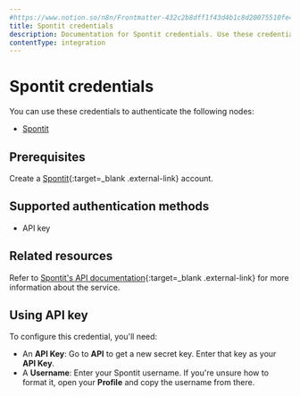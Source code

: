 ```yaml
---
#https://www.notion.so/n8n/Frontmatter-432c2b8dff1f43d4b1c8d20075510fe4
title: Spontit credentials
description: Documentation for Spontit credentials. Use these credentials to authenticate Spontit in n8n, a workflow automation platform.
contentType: integration
---
```


# Spontit credentials

You can use these credentials to authenticate the following nodes:

- [Spontit](/integrations/builtin/app-nodes/n8n-nodes-base.spontit/)

## Prerequisites

Create a [Spontit](https://www.spontit.com/){:target=_blank .external-link} account.

## Supported authentication methods

- API key

## Related resources

Refer to [Spontit's API documentation](https://api.spontit.com/){:target=_blank .external-link} for more information about the service.

## Using API key

To configure this credential, you'll need:

- An **API Key**: Go to **API** to get a new secret key. Enter that key as your **API Key**.
- A **Username**: Enter your Spontit username. If you're unsure how to format it, open your **Profile** and copy the username from there.

